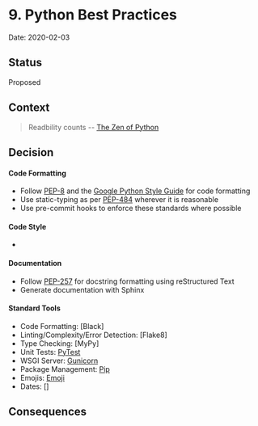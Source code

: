 # 9. Python Best Practices

Date: 2020-02-03

## Status

Proposed

## Context

> Readbility counts -- [The Zen of Python](https://www.python.org/dev/peps/pep-0020/)


## Decision

#### Code Formatting

* Follow [PEP-8](https://www.python.org/dev/peps/pep-0008/) and the [Google Python Style Guide](http://google.github.io/styleguide/pyguide.html) for code formatting
* Use static-typing as per [PEP-484](https://www.python.org/dev/peps/pep-0484/) wherever it is reasonable
* Use pre-commit hooks to enforce these standards where possible 


#### Code Style
* 

#### Documentation

* Follow [PEP-257](https://www.python.org/dev/peps/pep-0257/) for docstring formatting using reStructured Text
* Generate documentation with Sphinx

#### Standard Tools
* Code Formatting: [Black]
* Linting/Complexity/Error Detection: [Flake8]
* Type Checking: [MyPy]
* Unit Tests: [PyTest]()
* WSGI Server: [Gunicorn]()
* Package Management: [Pip]()
* Emojis: [Emoji](https://pypi.org/project/emoji/)
* Dates: []








## Consequences

